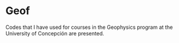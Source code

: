 # Geof
Codes that I have used for courses in the Geophysics program at the University of Concepción are presented.
